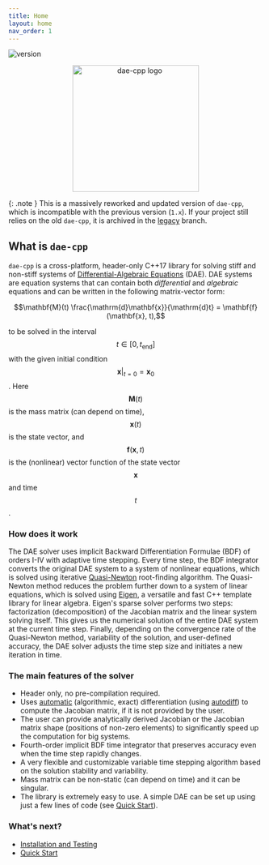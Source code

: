 ```yaml
---
title: Home
layout: home
nav_order: 1
---
```


![version](https://img.shields.io/badge/version-2.1.1-blue)

<p align="center">
<img src="../assets/images/logo.png" alt="dae-cpp logo" width="250"/>
</p>

{: .note }
This is a massively reworked and updated version of `dae-cpp`, which is incompatible with the previous version (`1.x`). If your project still relies on the old `dae-cpp`, it is archived in the [legacy](https://github.com/dae-cpp/dae-cpp/tree/legacy) branch.

## What is `dae-cpp`

`dae-cpp` is a cross-platform, header-only C++17 library for solving stiff and non-stiff systems of [Differential-Algebraic Equations](https://en.wikipedia.org/wiki/Differential-algebraic_system_of_equations) (DAE). DAE systems are equation systems that can contain both *differential* and *algebraic* equations and can be written in the following matrix-vector form:

$$\mathbf{M}(t) \frac{\mathrm{d}\mathbf{x}}{\mathrm{d}t} = \mathbf{f}(\mathbf{x}, t),$$

to be solved in the interval $$t \in [0, t_\mathrm{end}]$$ with the given initial condition $$\mathbf{x}\rvert_{t=0} = \mathbf{x}_0$$. Here $$\mathbf{M}(t)$$ is the mass matrix (can depend on time), $$\mathbf{x}(t)$$ is the state vector, and $$\mathbf{f}(\mathbf{x}, t)$$ is the (nonlinear) vector function of the state vector $$\mathbf{x}$$ and time $$t$$.

### How does it work

The DAE solver uses implicit Backward Differentiation Formulae (BDF) of orders I-IV with adaptive time stepping. Every time step, the BDF integrator converts the original DAE system to a system of nonlinear equations, which is solved using iterative [Quasi-Newton](https://en.wikipedia.org/wiki/Quasi-Newton_method) root-finding algorithm. The Quasi-Newton method reduces the problem further down to a system of linear equations, which is solved using [Eigen](https://eigen.tuxfamily.org/index.php?title=Main_Page), a versatile and fast C++ template library for linear algebra.
Eigen's sparse solver performs two steps: factorization (decomposition) of the Jacobian matrix and the linear system solving itself. This gives us the numerical solution of the entire DAE system at the current time step. Finally, depending on the convergence rate of the Quasi-Newton method, variability of the solution, and user-defined accuracy, the DAE solver adjusts the time step size and initiates a new iteration in time.

### The main features of the solver

- Header only, no pre-compilation required.
- Uses [automatic](https://en.wikipedia.org/wiki/Automatic_differentiation) (algorithmic, exact) differentiation (using [autodiff](https://autodiff.github.io/)) to compute the Jacobian matrix, if it is not provided by the user.
- The user can provide analytically derived Jacobian or the Jacobian matrix shape (positions of non-zero elements) to significantly speed up the computation for big systems.
- Fourth-order implicit BDF time integrator that preserves accuracy even when the time step rapidly changes.
- A very flexible and customizable variable time stepping algorithm based on the solution stability and variability.
- Mass matrix can be non-static (can depend on time) and it can be singular.
- The library is extremely easy to use. A simple DAE can be set up using just a few lines of code (see [Quick Start](quick-start.html)).

### What's next?

- [Installation and Testing](installation.html)
- [Quick Start](quick-start.html)
